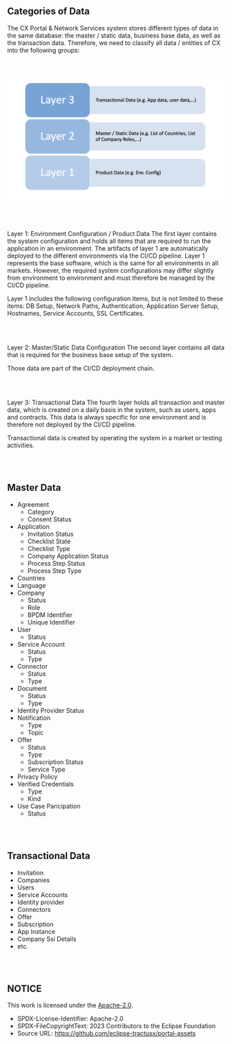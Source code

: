 ## Categories of Data

The CX Portal & Network Services system stores different types of data in the same database: the master / static data, business base data, as well as the transaction data. Therefore, we need to classify all data / entities of CX into the following groups:

<br>
<p align="center">
<img width="507" alt="image" src="https://raw.githubusercontent.com/eclipse-tractusx/portal-assets/main/docs/static/data-layers.png">
</p>
<br>
<br>

Layer 1: Environment Configuration / Product Data
The first layer contains the system configuration and holds all items that are required to run the application in an environment. The artifacts of layer 1 are automatically deployed to the different environments via the CI/CD pipeline. Layer 1 represents the base software, which is the same for all environments in all markets. However, the required system configurations may differ slightly from environment to environment and must therefore be managed by the CI/CD pipeline.

Layer 1 includes the following configuration items, but is not limited to these items: DB Setup, Network Paths, Authentication, Application Server Setup, Hostnames, Service Accounts, SSL Certificates.

<br>
<br>

Layer 2: Master/Static Data Configuration
The second layer contains all data that is required for the business base setup of the system.

Those data are part of the CI/CD deployment chain.

<br>
<br>

Layer 3: Transactional Data
The fourth layer holds all transaction and master data, which is created on a daily basis in the system, such as users, apps and contracts. This data is always specific for one environment and is therefore not deployed by the CI/CD pipeline.

Transactional data is created by operating the system in a market or testing activities.

<br>
<br>

## Master Data

- Agreement
  - Category
  - Consent Status
- Application
  - Invitation Status
  - Checklist State
  - Checklist Type
  - Company Application Status
  - Process Step Status
  - Process Step Type
- Countries
- Language
- Company
  - Status
  - Role
  - BPDM Identifier
  - Unique Identifier
- User
  - Status
- Service Account
  - Status
  - Type
- Connector
  - Status
  - Type
- Document
  - Status
  - Type
- Identity Provider Status
- Notification
  - Type
  - Topic
- Offer
  - Status
  - Type
  - Subscription Status
  - Service Type
- Privacy Policy
- Verified Credentials
  - Type
  - Kind
- Use Case Paricipation
  - Status

<br>
<br>

## Transactional Data

- Invitation
- Companies
- Users
- Service Accounts
- Identity provider
- Connectors
- Offer
- Subscription
- App Instance
- Company Ssi Details
- etc.

<br>
<br>

## NOTICE

This work is licensed under the [Apache-2.0](https://www.apache.org/licenses/LICENSE-2.0).

- SPDX-License-Identifier: Apache-2.0
- SPDX-FileCopyrightText: 2023 Contributors to the Eclipse Foundation
- Source URL: https://github.com/eclipse-tractusx/portal-assets
